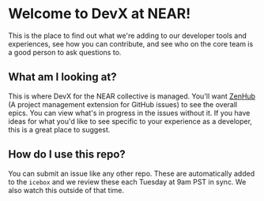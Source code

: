 # Welcome to DevX at NEAR!

This is the place to find out what we're adding to our developer tools and experiences, see how you can contribute, and see who on the core team is a good person to ask questions to.

## What am I looking at?

This is where DevX for the NEAR collective is managed. You'll want [ZenHub](https://www.zenhub.com/) (A project management extension for GitHub issues) to see the overall epics. You can view what's in progress in the issues without it. If you have ideas for what you'd like to see specific to your experience as a developer, this is a great place to suggest.

## How do I use this repo?

You can submit an issue like any other repo. These are automatically added to the `icebox` and we review these each Tuesday at 9am PST in sync. We also watch this outside of that time.